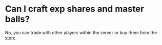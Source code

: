 # Can I craft exp shares and master balls?

No, you can trade with other players within the server or buy them from the [store](https://pokebedrock.com/shop).
